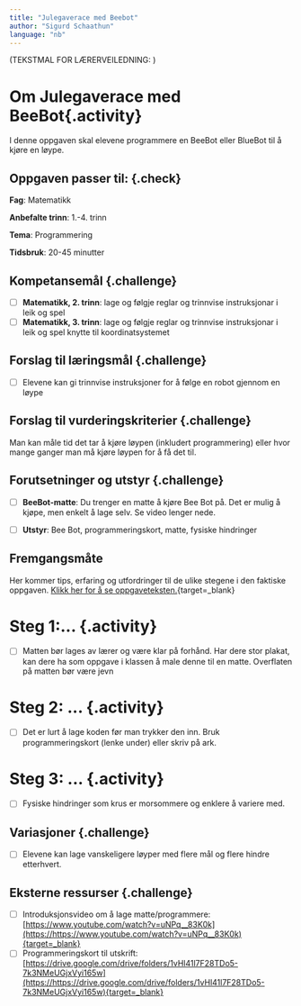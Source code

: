 ```yaml
---
title: "Julegaverace med Beebot"
author: "Sigurd Schaathun" 
language: "nb"
---
```



(TEKSTMAL FOR LÆRERVEILEDNING: )

# Om Julegaverace med BeeBot{.activity}

I denne oppgaven skal elevene programmere en BeeBot eller BlueBot til å kjøre en løype.

## Oppgaven passer til: {.check}

 __Fag__: Matematikk

__Anbefalte trinn__: 1.-4. trinn

__Tema__: Programmering

__Tidsbruk__: 20-45 minutter

## Kompetansemål {.challenge}

- [ ] __Matematikk, 2. trinn__: lage og følgje reglar og trinnvise instruksjonar i leik og spel
- [ ] __Matematikk, 3. trinn__: lage og følgje reglar og trinnvise instruksjonar i leik og spel knytte til koordinatsystemet

## Forslag til læringsmål {.challenge}

- [ ] Elevene kan gi trinnvise instruksjoner for å følge en robot gjennom en løype

## Forslag til vurderingskriterier {.challenge}

Man kan måle tid det tar å kjøre løypen (inkludert programmering) eller hvor mange ganger man må kjøre løypen for å få det til.

## Forutsetninger og utstyr {.challenge}

- [ ] __BeeBot-matte__: Du trenger en matte å kjøre Bee Bot på. Det er mulig å kjøpe, men enkelt å lage selv. Se video lenger nede.

- [ ] __Utstyr__: Bee Bot, programmeringskort, matte, fysiske hindringer

## Fremgangsmåte

Her kommer tips, erfaring og utfordringer til de ulike stegene i den faktiske
oppgaven. [Klikk her for å se
oppgaveteksten.](../OPPGAVENAVN/OPPGAVENAVN.html){target=_blank}

# Steg 1:... {.activity}

- [ ] Matten bør lages av lærer og være klar på forhånd. Har dere stor plakat, kan dere ha som oppgave i klassen å male denne til en matte. Overflaten på matten bør være jevn

# Steg 2: ... {.activity}

- [ ] Det er lurt å lage koden før man trykker den inn. Bruk programmeringskort (lenke under) eller skriv på ark.

# Steg 3: ... {.activity}

- [ ] Fysiske hindringer som krus er morsommere og enklere å variere med.

## Variasjoner {.challenge}

- [ ]  Elevene kan lage vanskeligere løyper med flere mål og flere hindre etterhvert.

## Eksterne ressurser {.challenge}

- [ ] Introduksjonsvideo om å lage matte/programmere: [https://www.youtube.com/watch?v=uNPq__83K0k](https://https://www.youtube.com/watch?v=uNPq__83K0k){target=_blank}
- [ ] Programmeringskort til utskrift: [https://drive.google.com/drive/folders/1vHl41l7F28TDo5-7k3NMeUGjxVyi165w](https://https://drive.google.com/drive/folders/1vHl41l7F28TDo5-7k3NMeUGjxVyi165w){target=_blank}
